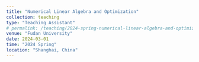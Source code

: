 ```yaml
---
title: "Numerical Linear Algebra and Optimization"
collection: teaching
type: "Teaching Assistant"
# permalink: /teaching/2024-spring-numerical-linear-algebra-and-optimization
venue: "Fudan University"
date: 2024-03-01
time: "2024 Spring"
location: "Shanghai, China"
---
```

